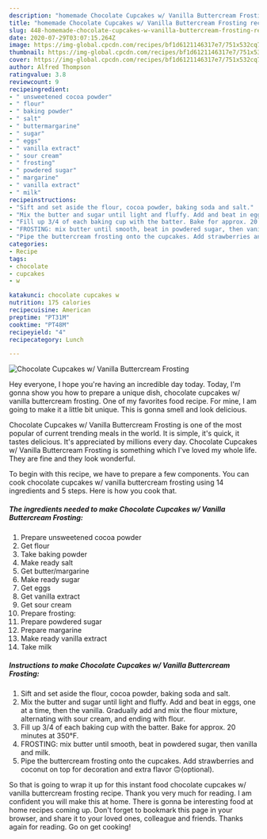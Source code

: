 ```yaml
---
description: "homemade Chocolate Cupcakes w/ Vanilla Buttercream Frosting recipe | how long to bake Chocolate Cupcakes w/ Vanilla Buttercream Frosting"
title: "homemade Chocolate Cupcakes w/ Vanilla Buttercream Frosting recipe | how long to bake Chocolate Cupcakes w/ Vanilla Buttercream Frosting"
slug: 448-homemade-chocolate-cupcakes-w-vanilla-buttercream-frosting-recipe-how-long-to-bake-chocolate-cupcakes-w-vanilla-buttercream-frosting
date: 2020-07-29T03:07:15.264Z
image: https://img-global.cpcdn.com/recipes/bf1d6121146317e7/751x532cq70/chocolate-cupcakes-w-vanilla-buttercream-frosting-recipe-main-photo.jpg
thumbnail: https://img-global.cpcdn.com/recipes/bf1d6121146317e7/751x532cq70/chocolate-cupcakes-w-vanilla-buttercream-frosting-recipe-main-photo.jpg
cover: https://img-global.cpcdn.com/recipes/bf1d6121146317e7/751x532cq70/chocolate-cupcakes-w-vanilla-buttercream-frosting-recipe-main-photo.jpg
author: Alfred Thompson
ratingvalue: 3.8
reviewcount: 9
recipeingredient:
- " unsweetened cocoa powder"
- " flour"
- " baking powder"
- " salt"
- " buttermargarine"
- " sugar"
- " eggs"
- " vanilla extract"
- " sour cream"
- " frosting"
- " powdered sugar"
- " margarine"
- " vanilla extract"
- " milk"
recipeinstructions:
- "Sift and set aside the flour, cocoa powder, baking soda and salt."
- "Mix the butter and sugar until light and fluffy. Add and beat in eggs, one at a time, then the vanilla. Gradually add and mix the flour mixture, alternating with sour cream, and ending with flour."
- "Fill up 3/4 of each baking cup with the batter. Bake for approx. 20 minutes at 350°F."
- "FROSTING: mix butter until smooth, beat in powdered sugar, then vanilla and milk."
- "Pipe the buttercream frosting onto the cupcakes. Add strawberries and coconut on top for decoration and extra flavor 🙃(optional)."
categories:
- Recipe
tags:
- chocolate
- cupcakes
- w

katakunci: chocolate cupcakes w 
nutrition: 175 calories
recipecuisine: American
preptime: "PT31M"
cooktime: "PT48M"
recipeyield: "4"
recipecategory: Lunch

---
```



![Chocolate Cupcakes w/ Vanilla Buttercream Frosting](https://img-global.cpcdn.com/recipes/bf1d6121146317e7/751x532cq70/chocolate-cupcakes-w-vanilla-buttercream-frosting-recipe-main-photo.jpg)

Hey everyone, I hope you're having an incredible day today. Today, I'm gonna show you how to prepare a unique dish, chocolate cupcakes w/ vanilla buttercream frosting. One of my favorites food recipe. For mine, I am going to make it a little bit unique. This is gonna smell and look delicious.



Chocolate Cupcakes w/ Vanilla Buttercream Frosting is one of the most popular of current trending meals in the world. It is simple, it's quick, it tastes delicious. It's appreciated by millions every day. Chocolate Cupcakes w/ Vanilla Buttercream Frosting is something which I've loved my whole life. They are fine and they look wonderful.


To begin with this recipe, we have to prepare a few components. You can cook chocolate cupcakes w/ vanilla buttercream frosting using 14 ingredients and 5 steps. Here is how you cook that.

<!--inarticleads1-->

##### The ingredients needed to make Chocolate Cupcakes w/ Vanilla Buttercream Frosting:

1. Prepare  unsweetened cocoa powder
1. Get  flour
1. Take  baking powder
1. Make ready  salt
1. Get  butter/margarine
1. Make ready  sugar
1. Get  eggs
1. Get  vanilla extract
1. Get  sour cream
1. Prepare  frosting:
1. Prepare  powdered sugar
1. Prepare  margarine
1. Make ready  vanilla extract
1. Take  milk




<!--inarticleads2-->

##### Instructions to make Chocolate Cupcakes w/ Vanilla Buttercream Frosting:

1. Sift and set aside the flour, cocoa powder, baking soda and salt.
1. Mix the butter and sugar until light and fluffy. Add and beat in eggs, one at a time, then the vanilla. Gradually add and mix the flour mixture, alternating with sour cream, and ending with flour.
1. Fill up 3/4 of each baking cup with the batter. Bake for approx. 20 minutes at 350°F.
1. FROSTING: mix butter until smooth, beat in powdered sugar, then vanilla and milk.
1. Pipe the buttercream frosting onto the cupcakes. Add strawberries and coconut on top for decoration and extra flavor 🙃(optional).




So that is going to wrap it up for this instant food chocolate cupcakes w/ vanilla buttercream frosting recipe. Thank you very much for reading. I am confident you will make this at home. There is gonna be interesting food at home recipes coming up. Don't forget to bookmark this page in your browser, and share it to your loved ones, colleague and friends. Thanks again for reading. Go on get cooking!
